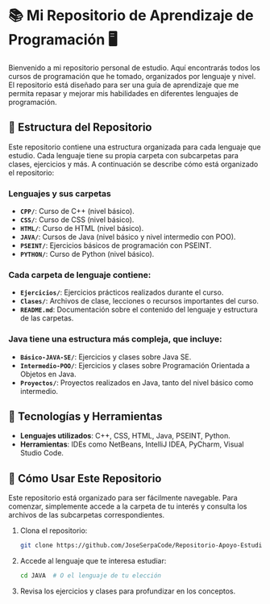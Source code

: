 # 📚 **Mi Repositorio de Aprendizaje de Programación** 🖥️

Bienvenido a mi repositorio personal de estudio. Aquí encontrarás todos los cursos de programación que he tomado, organizados por lenguaje y nivel. El repositorio está diseñado para ser una guía de aprendizaje que me permita repasar y mejorar mis habilidades en diferentes lenguajes de programación.

## 📂 **Estructura del Repositorio**
Este repositorio contiene una estructura organizada para cada lenguaje que estudio. Cada lenguaje tiene su propia carpeta con subcarpetas para clases, ejercicios y más. A continuación se describe cómo está organizado el repositorio:

### **Lenguajes y sus carpetas**
- **`CPP/`**: Curso de C++ (nivel básico).
- **`CSS/`**: Curso de CSS (nivel básico).
- **`HTML/`**: Curso de HTML (nivel básico).
- **`JAVA/`**: Cursos de Java (nivel básico y nivel intermedio con POO).
- **`PSEINT/`**: Ejercicios básicos de programación con PSEINT.
- **`PYTHON/`**: Curso de Python (nivel básico).

### **Cada carpeta de lenguaje contiene:**
- **`Ejercicios/`**: Ejercicios prácticos realizados durante el curso.
- **`Clases/`**: Archivos de clase, lecciones o recursos importantes del curso.
- **`README.md`**: Documentación sobre el contenido del lenguaje y estructura de las carpetas.

### **Java** tiene una estructura más compleja, que incluye:
- **`Básico-JAVA-SE/`**: Ejercicios y clases sobre Java SE.
- **`Intermedio-POO/`**: Ejercicios y clases sobre Programación Orientada a Objetos en Java.
- **`Proyectos/`**: Proyectos realizados en Java, tanto del nivel básico como intermedio.

## 🔨 **Tecnologías y Herramientas**
- **Lenguajes utilizados**: C++, CSS, HTML, Java, PSEINT, Python.
- **Herramientas**: IDEs como NetBeans, IntelliJ IDEA, PyCharm, Visual Studio Code.

## 📌 **Cómo Usar Este Repositorio**
Este repositorio está organizado para ser fácilmente navegable. Para comenzar, simplemente accede a la carpeta de tu interés y consulta los archivos de las subcarpetas correspondientes.

1. Clona el repositorio:
   ```bash
   git clone https://github.com/JoseSerpaCode/Repositorio-Apoyo-Estudios.git

2. Accede al lenguaje que te interesa estudiar:
   ```bash
   cd JAVA  # O el lenguaje de tu elección

3. Revisa los ejercicios y clases para profundizar en los conceptos.
